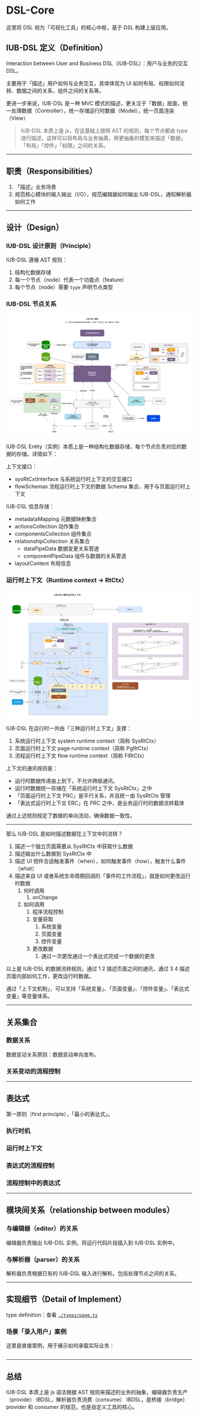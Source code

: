 # DSL-Core

这里将 DSL 视为「可视化工具」的核心中枢，基于 DSL 构建上层应用。

## IUB-DSL 定义（Definition）

Interaction between User and Business DSL（IUB-DSL）：用户与业务的交互 DSL。

主要用于「描述」用户如何与业务交互，具体体现为 UI 如何布局、权限如何流转、数据之间的关系，组件之间的关系等。

更进一步来说，IUB-DSL 是一种 MVC 模式的描述，更关注于「数据」层面，统一处理数据（Controller），统一存储运行时数据（Model），统一页面渲染（View）

> IUB-DSL 本质上是 js，在这基础上按照 AST 的规则，每个节点都由 type 进行描述，这样可以将布局与业务抽离，用更抽象的模型来描述「数据」「布局」「控件」「权限」之间的关系。

-----

## 职责（Responsibilities）

1. 「描述」业务场景
2. 规范核心模块的输入输出（I/O），规范编辑器如何输出 IUB-DSL，通知解析器如何工作

-----

## 设计（Design）

### IUB-DSL 设计原则（Principle）

IUB-DSL 遵循 AST 规则：

1. 结构化数据存储
2. 每一个节点（node）代表一个功能点（feature）
3. 每个节点（node）需要 `type` 声明节点类型

### IUB-DSL 节点关系

![img](./docs/images/B0前端系统设计%20-%20IUB-DSL模型-Main.png)

IUB-DSL Entity（实例）本质上是一种结构化数据存储，每个节点负责对应的数据的存储。详情如下：

上下文接口：

- sysRtCxtInterface 与系统运行时上下文的交互接口
- flowSchemas 流程运行时上下文的数据 Schema 集合，用于与页面运行时上下文

IUB-DSL 信息存储：

- metadataMapping 元数据映射集合
- actionsCollection 动作集合
- componentsCollection 组件集合
- relationshipCollection 关系集合
  - dataPipeData 数据变更关系管道
  - componentPipeData 组件与数据的关系管道
- layoutContent 布局信息

### 运行时上下文（Runtime context -> RtCtx）

![img](./docs/images/B0前端系统设计%20-%20IUB-DSL模型-IUB-DSL%20解析运行时上下文.png)

IUB-DSL 在运行时一共由「三种运行时上下文」支撑：

1. 系统运行时上下文 system runtime context（简称 SysRtCtx）
2. 页面运行时上下文 page runtime context（简称 PgRtCtx）
3. 流程运行时上下文 flow runtime context（简称 FlRtCtx）

上下文的通讯规则是：

- 运行时数据传递由上到下，不允许跨级通讯。
- 运行时数据统一存储在「系统运行时上下文 SysRtCtx」之中
- 「页面运行时上下文 PRC」是平行关系，并且统一由 SysRtCtx 管理
- 「表达式运行时上下文 ERC」在 PRC 之中，是业务运行时的数据流转载体

通过上述规则规定了数据的单向流动，确保数据一致性。

-----

那么 IUB-DSL 是如何描述数据在上下文中的流转？

1. 描述一个独立页面需要从 SysRtCtx 中获取什么数据
2. 描述输出什么数据到 SysRtCtx 中
3. 描述 UI 控件合适触发事件（when），如何触发事件（how），触发什么事件（what）
4. 描述来自 UI 或者系统生命周期回调的「事件的工作流程」，就是如何更改运行时数据
   1. 何时调用
      1. onChange
   2. 如何调用
      1. 程序流程控制
      2. 变量获取
         1. 系统变量
         2. 页面变量
         3. 控件变量
      3. 更改数据
         1. 通过一次更改通过一个表达式完成一个数据的更改

以上是 IUB-DSL 的数据流转规则，通过 1 2 描述页面之间的通讯，通过 3 4 描述页面内部如何工作，更改运行时数据。

通过「上下文机制」，可以支持「系统变量」、「页面变量」、「控件变量」、「表达式变量」等变量体系。

-----

## 关系集合

### 数据关系

数据变动关系原则：数据变动单向发布。

### 关系变动的流程控制

-----

## 表达式

第一原则（first principle），「最小的表达式」。

### 执行时机

### 运行时上下文

### 表达式的流程控制

### 流程控制中的表达式

-----

## 模块间关系（relationship between modules）

### 与编辑器（editor）的关系

编辑器负责输出 IUB-DSL 实例。将运行代码片段插入到 IUB-DSL 实例中。

### 与解析器（parser）的关系

解析器负责根据已有的 IUB-DSL 输入进行解析。包括处理节点之间的关系。

-----

## 实现细节（Detail of Implement）

type definition：查看 [`./types/page.ts`](https://github.com/SANGET/custom-platform-tool/blob/master/packages/dsl/core/types/page.ts)

### 场景「录入用户」案例

这里是直接案例，用于展示如何承载实际业务：

```ts
```

-----

## 总结

IUB-DSL 本质上是 js 语法根据 AST 规则来描述的业务的抽象，编辑器负责生产（provide） IBDSL，解析器负责消费（consume） IBDSL，是桥接（bridge）provider 和 consumer 的规范，也是自定义工具的核心。

[typeOfDSL]: https://github.com/SANGET/custom-platform-tool/blob/master/packages/dsl/core/types/page.ts
[entityOfDSL]: https://github.com/SANGET/custom-platform-tool/blob/master/packages/dsl/core/test/create-user-page.ts
